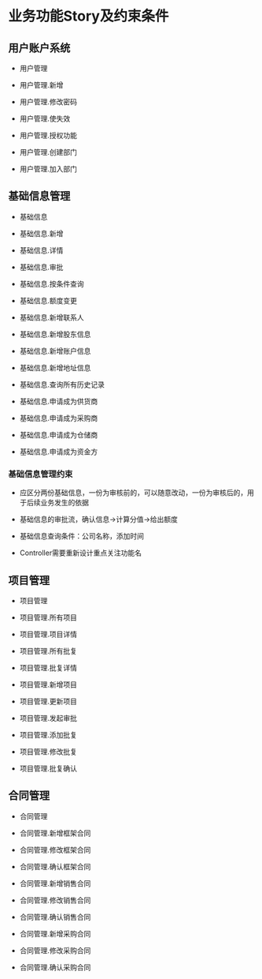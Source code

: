 # 业务功能Story及约束条件

## 用户账户系统

* 用户管理

* 用户管理.新增

* 用户管理.修改密码

* 用户管理.使失效

* 用户管理.授权功能

* 用户管理.创建部门

* 用户管理.加入部门

## 基础信息管理

* 基础信息

* 基础信息.新增

* 基础信息.详情

* 基础信息.审批

* 基础信息.按条件查询

* 基础信息.额度变更

* 基础信息.新增联系人

* 基础信息.新增股东信息

* 基础信息.新增账户信息

* 基础信息.新增地址信息

* 基础信息.查询所有历史记录

* 基础信息.申请成为供货商

* 基础信息.申请成为采购商

* 基础信息.申请成为仓储商

* 基础信息.申请成为资金方

### 基础信息管理约束

* 应区分两份基础信息，一份为审核前的，可以随意改动，一份为审核后的，用于后续业务发生的依据

* 基础信息的审批流，确认信息->计算分值->给出额度

* 基础信息查询条件：公司名称，添加时间

* Controller需要重新设计重点关注功能名

## 项目管理

* 项目管理

* 项目管理.所有项目

* 项目管理.项目详情

* 项目管理.所有批复

* 项目管理.批复详情

* 项目管理.新增项目

* 项目管理.更新项目

* 项目管理.发起审批

* 项目管理.添加批复

* 项目管理.修改批复

* 项目管理.批复确认

## 合同管理

* 合同管理

* 合同管理.新增框架合同

* 合同管理.修改框架合同

* 合同管理.确认框架合同

* 合同管理.新增销售合同

* 合同管理.修改销售合同

* 合同管理.确认销售合同

* 合同管理.新增采购合同

* 合同管理.修改采购合同

* 合同管理.确认采购合同